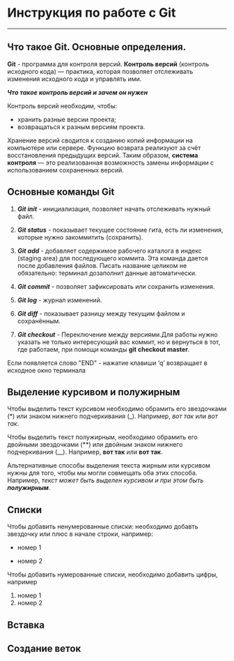 # Инструкция по работе с Git
-------

## Что такое Git. Основные определения.

**Git** - программа для контроля версий. **Контроль версий** (контроль исходного кода) — практика, которая позволяет отслеживать
изменения исходного кода и управлять ими.

___Что такое контроль версий и зачем он нужен___

Контроль версий необходим, чтобы:

* хранить разные версии проекта;
* возвращаться к разным версиям проекта.

Хранение версий сводится к созданию копий информации на компьютере или сервере.
Функцию возврата реализуют за счёт восстановления предыдущих версий. Таким образом, **система контроля** — это реализованная возможность замены информации с использованием сохраненных версий.

## Основные команды Git

1. ***Git init*** - инициализация, позволяет начать отслеживать нужный файл.

2. ***Git status*** - показывает текущее состояние гита, есть ли изменения, которые нужно закоммитить (сохранить).

3. ***Git add*** - добавляет содержимое рабочего каталога в индекс (staging area) для последующего коммита. Эта команда дается после добавления файлов. Писать название целиком не обязательно: терминал дозаполнит данные автоматически.

4. *__Git commit__* - позволяет зафиксировать или сохранить изменения.

5. ***Git log*** - журнал изменений.

6. ***Git diff*** - показывает разницу между текущим файлом и сохранённым. 

7. ***Git checkout*** - Переключение между версиями.Для работы нужно указать не только интересующий вас коммит, но и вернуться в тот, где работаем, при помощи команды **git checkout master**.

Если появляется слово "END" - нажатие клавиши ‘q’ возвращает в исходное окно терминала

## Выделение курсивом и полужирным

Чтобы выделить текст курсивом необходимо обрамить его звездочками (*) или знаком нижнего подчеркивания (_). Например, *вот так* или _вот так_.

Чтобы выделить текст полужирным, необходимо обрамить его двойными звездочками (**) или двойным знаком нижнего подчеркивания (__). Например, **вот так** или __вот так__.

Альтернативные способы выделения текста жирным или курсивом нужны для того, чтобы мы могли совмещать оба этих способа. Например, _текст может быть выделен курсивом и при этом быть **полужирным**_.

## Списки

Чтобы добавить ненумерованные списки: необходимо добавть звездочку или плюс в начале строки, например:

* номер 1
+ номер 2

Чтобы добавить нумерованные списки, необходимо добавить цифры, например

1. номер 1
2. номер 2

## Вставка 


## Создание веток